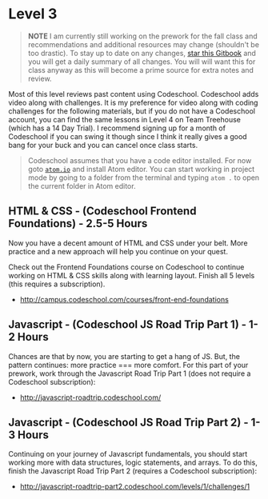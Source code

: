 # Level 3

> **NOTE** I am currently still working on the prework for the fall class and recommendations and additional resources may change (shouldn't be too drastic).
> To stay up to date on any changes, [star this Gitbook](https://www.gitbook.com/book/rtablada/lr-fall-2015/details) and you will get a daily summary of all changes.
> You will will want this for class anyway as this will become a prime source for extra notes and review.

Most of this level reviews past content using Codeschool.
Codeschool adds video along with challenges.
It is my preference for video along with coding challenges for the following materials, but if you do not have a Codeschool account, you can find the same lessons in Level 4 on Team Treehouse (which has a 14 Day Trial).
I recommend signing up for a month of Codeschool if you can swing it though since I think it really gives a good bang for your buck and you can cancel once class starts.

> Codeschool assumes that you have a code editor installed.
For now goto [`atom.io`](http://atom.io) and install Atom editor.
You can start working in project mode by going to a folder from the terminal and typing `atom .` to open the current folder in Atom editor.

## HTML & CSS - (Codeschool Frontend Foundations) - 2.5-5 Hours

Now you have a decent amount of HTML and CSS under your belt.
More practice and a new approach will help you continue on your quest.

Check out the Frontend Foundations course on Codeschool to continue working on HTML & CSS skills along with learning layout.
Finish all 5 levels (this requires a subscription).

* http://campus.codeschool.com/courses/front-end-foundations

## Javascript - (Codeschool JS Road Trip Part 1) - 1-2 Hours

Chances are that by now, you are starting to get a hang of JS.
But, the pattern continues: more practice === more comfort.
For this part of your prework, work through the Javascript Road Trip Part 1 (does not require a Codeschool subscription):

* http://javascript-roadtrip.codeschool.com/

## Javascript - (Codeschool JS Road Trip Part 2) - 1-3 Hours

Continuing on your journey of Javascript fundamentals, you should start working more with data structures, logic statements, and arrays.
To do this, finish the Javascript Road Trip Part 2 (requires a Codeschool subscription):

* http://javascript-roadtrip-part2.codeschool.com/levels/1/challenges/1
